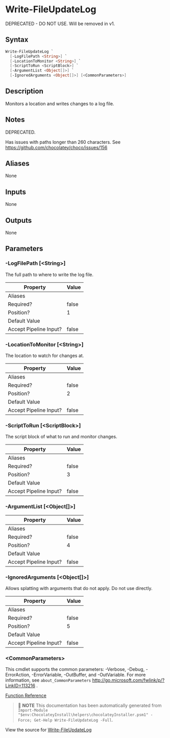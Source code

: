 ﻿---
Order: 420
xref: write-fileupdatelog
Title: Write-FileUpdateLog
Description: Information on Write-FileUpdateLog function
RedirectFrom:
  - docs/helpers-write-file-update-log
  - docs/helperswritefileupdatelog
---

# Write-FileUpdateLog

<!-- This documentation is automatically generated from https://github.com/chocolatey/choco/blob/master/src/chocolatey.resources/helpers/functions/Write-FileUpdateLog.ps1 using https://github.com/chocolatey/choco/blob/master/GenerateDocs.ps1. Contributions are welcome at the original location(s). -->

DEPRECATED - DO NOT USE. Will be removed in v1.

## Syntax

~~~powershell
Write-FileUpdateLog `
  [-LogFilePath <String>] `
  [-LocationToMonitor <String>] `
  [-ScriptToRun <ScriptBlock>] `
  [-ArgumentList <Object[]>] `
  [-IgnoredArguments <Object[]>] [<CommonParameters>]
~~~

## Description

Monitors a location and writes changes to a log file.

## Notes

DEPRECATED.

Has issues with paths longer than 260 characters. See
https://github.com/chocolatey/choco/issues/156

## Aliases

None

## Inputs

None

## Outputs

None

## Parameters

###  -LogFilePath [&lt;String&gt;]
The full path to where to write the log file.

Property               | Value
---------------------- | -----
Aliases                | 
Required?              | false
Position?              | 1
Default Value          | 
Accept Pipeline Input? | false
 
###  -LocationToMonitor [&lt;String&gt;]
The location to watch for changes at.

Property               | Value
---------------------- | -----
Aliases                | 
Required?              | false
Position?              | 2
Default Value          | 
Accept Pipeline Input? | false
 
###  -ScriptToRun [&lt;ScriptBlock&gt;]
The script block of what to run and monitor changes.

Property               | Value
---------------------- | -----
Aliases                | 
Required?              | false
Position?              | 3
Default Value          | 
Accept Pipeline Input? | false
 
###  -ArgumentList [&lt;Object[]&gt;]
Property               | Value
---------------------- | -----
Aliases                | 
Required?              | false
Position?              | 4
Default Value          | 
Accept Pipeline Input? | false
 
###  -IgnoredArguments [&lt;Object[]&gt;]
Allows splatting with arguments that do not apply. Do not use directly.

Property               | Value
---------------------- | -----
Aliases                | 
Required?              | false
Position?              | 5
Default Value          | 
Accept Pipeline Input? | false
 
### &lt;CommonParameters&gt;

This cmdlet supports the common parameters: -Verbose, -Debug, -ErrorAction, -ErrorVariable, -OutBuffer, and -OutVariable. For more information, see `about_CommonParameters` http://go.microsoft.com/fwlink/p/?LinkID=113216 .



[Function Reference](xref:powershell-reference)

> :memo: **NOTE** This documentation has been automatically generated from `Import-Module "$env:ChocolateyInstall\helpers\chocolateyInstaller.psm1" -Force; Get-Help Write-FileUpdateLog -Full`.

View the source for [Write-FileUpdateLog](https://github.com/chocolatey/choco/blob/master/src/chocolatey.resources/helpers/functions/Write-FileUpdateLog.ps1)
